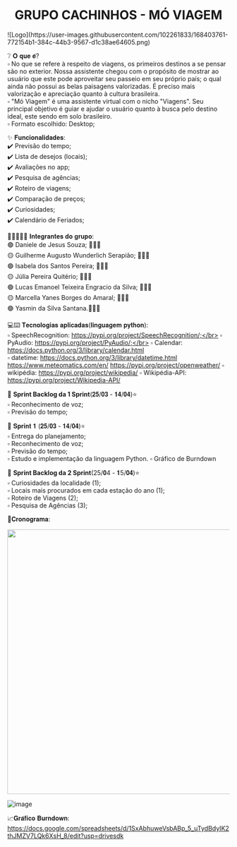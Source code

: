 <h1 align="center"> GRUPO CACHINHOS - MÓ VIAGEM </h1>
 ![Logo](https://user-images.githubusercontent.com/102261833/168403761-772154b1-384c-44b3-9567-d1c38ae64605.png)

❔ 𝐎 𝐪𝐮𝐞 𝐞́?</br>
 ▫ No que se refere à respeito de viagens, os primeiros destinos a se pensar são no exterior. Nossa assistente chegou com o propósito de mostrar ao usuário que este pode aproveitar seu passeio em seu próprio país; o qual ainda não possui as belas paisagens valorizadas. É preciso mais valorização e apreciação quanto à cultura       brasileira.</br>
 ▫ "Mó Viagem" é uma assistente virtual com o nicho "Viagens". Seu principal objetivo é guiar e ajudar o usuário quanto à busca pelo destino         ideal, este sendo em solo brasileiro. </br>
 ▫ Formato escolhido: Desktop;</br>
 
 
 ✨ 𝐅𝐮𝐧𝐜𝐢𝐨𝐧𝐚𝐥𝐢𝐝𝐚𝐝𝐞𝐬:</br>
      ✔️ Previsão do tempo;</br>
      ✔️ Lista de desejos (locais);</br>
      ✔️ Avaliações no app;</br>
      ✔️ Pesquisa de agências;</br>
      ✔️ Roteiro de viagens;</br>
      ✔️ Comparação de preços;</br>
      ✔️ Curiosidades;</br>
      ✔️ Calendário de Feriados;</br>
     
 
 
 👬👫🧑‍🤝‍🧑 𝐈𝐧𝐭𝐞𝐠𝐫𝐚𝐧𝐭𝐞𝐬 𝐝𝐨 𝐠𝐫𝐮𝐩𝐨:</br>
 🟢 Daniele de Jesus Souza; 🧏🏾‍♀️</br>
 🟡 Guilherme Augusto Wunderlich Serapião; 🧏🏻‍♂️</br>
 🟢 Isabela dos Santos Pereira; 🙎🏾‍♀️</br>
 🟡 Júlia Pereira Quitério; 🙎🏽‍♀️</br>
 🟢 Lucas Emanoel Teixeira Engracio da Silva; 💁🏾‍♂️</br>
 🟡 Marcella Yanes Borges do Amaral; 💁🏻‍♀️</br>
 🟢 Yasmin da Silva Santana.🙆🏻‍♀️</br>

 💻⌨️ 𝐓𝐞𝐜𝐧𝐨𝐥𝐨𝐠𝐢𝐚𝐬 𝐚𝐩𝐥𝐢𝐜𝐚𝐝𝐚𝐬(𝐥𝐢𝐧𝐠𝐮𝐚𝐠𝐞𝐦 𝐩𝐲𝐭𝐡𝐨𝐧):</br>
 ▫ SpeechRecognition: https://pypi.org/project/SpeechRecognition/;</br>
 ▫ PyAudio: https://pypi.org/project/PyAudio/;</br>
 ▫ Calendar: https://docs.python.org/3/library/calendar.html</br>
 ▫ datetime: https://docs.python.org/3/library/datetime.html
            https://www.meteomatics.com/en/
           https://pypi.org/project/openweather/
 ▫ wikipédia: https://pypi.org/project/wikipedia/
 ▫ Wikipédia-API: https://pypi.org/project/Wikipedia-API/
  
 


 🏁 **Sprint Backlog da 1 Sprint**(𝟐𝟓/𝟎𝟑 - 𝟏𝟒/𝟎𝟒)⭐</br>
 ▫ Reconhecimento de voz;</br>
 ▫ Previsão do tempo;</br>

🏁 𝐒𝐩𝐫𝐢𝐧𝐭 𝟏 (𝟐𝟓/𝟎𝟑 - 𝟏𝟒/𝟎𝟒)⭐</br>
 ▫ Entrega do planejamento;</br>
 ▫ Reconhecimento de voz;</br>
 ▫ Previsão do tempo;</br>
 ▫ Estudo e implementação da linguagem Python.
 ▫ Gráfico de Burndown
 
 🏁 **Sprint Backlog da 2 Sprint**(25/𝟎4 - 𝟏5/𝟎𝟒)⭐</br>
 ▫ Curiosidades da localidade (1);</br>
 ▫ Locais mais procurados em cada estação do ano (1);</br>
 ▫ Roteiro de Viagens (2);</br>
 ▫ Pesquisa de Agências (3);</br>

📆𝐂𝐫𝐨𝐧𝐨𝐠𝐫𝐚𝐦𝐚: 

<a href="url"><img src="https://user-images.githubusercontent.com/102192428/166844439-2cfea370-6189-41da-b1ab-74f8e4f53f48.PNG" 
align="center" height="600" width="700" ></a>

![image](https://user-images.githubusercontent.com/102261833/167972639-243ad725-f9e1-4454-9533-cd9d85d95e11.png)



📈𝐆𝐫𝐚́𝐟𝐢𝐜𝐨 𝐁𝐮𝐫𝐧𝐝𝐨𝐰𝐧: https://docs.google.com/spreadsheets/d/1SxAbhuweVsbABp_5_uTydBdyIK2thJMZV7LQk6XsH_8/edit?usp=drivesdk


